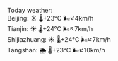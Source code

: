 Today weather:  
Beijing: ☀️   🌡️+23°C 🌬️↙4km/h  
Tianjin: ☀️   🌡️+24°C 🌬️↖7km/h  
Shijiazhuang: ☀️   🌡️+24°C 🌬️↙7km/h  
Tangshan: 🌦   🌡️+23°C 🌬️↙10km/h  

